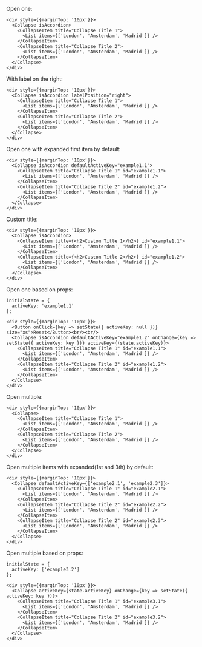 Open one:

    <div style={{marginTop: '10px'}}>
      <Collapse isAccordion>
        <CollapseItem title="Collapse Title 1">
          <List items={['London', 'Amsterdam', 'Madrid']} />
        </CollapseItem>
        <CollapseItem title="Collapse Title 2">
          <List items={['London', 'Amsterdam', 'Madrid']} />
        </CollapseItem>
      </Collapse>
    </div>


With label on the right:

    <div style={{marginTop: '10px'}}>
      <Collapse isAccordion labelPosition="right">
        <CollapseItem title="Collapse Title 1">
          <List items={['London', 'Amsterdam', 'Madrid']} />
        </CollapseItem>
        <CollapseItem title="Collapse Title 2">
          <List items={['London', 'Amsterdam', 'Madrid']} />
        </CollapseItem>
      </Collapse>
    </div>

Open one with expanded first item by default:

    <div style={{marginTop: '10px'}}>
      <Collapse isAccordion defaultActiveKey="example1.1">
        <CollapseItem title="Collapse Title 1" id="example1.1">
          <List items={['London', 'Amsterdam', 'Madrid']} />
        </CollapseItem>
        <CollapseItem title="Collapse Title 2" id="example1.2">
          <List items={['London', 'Amsterdam', 'Madrid']} />
        </CollapseItem>
      </Collapse>
    </div>

Custom title:

    <div style={{marginTop: '10px'}}>
      <Collapse isAccordion>
        <CollapseItem title={<h2>Custom Title 1</h2>} id="example1.1">
          <List items={['London', 'Amsterdam', 'Madrid']} />
        </CollapseItem>
        <CollapseItem title={<h2>Custom Title 2</h2>} id="example1.2">
          <List items={['London', 'Amsterdam', 'Madrid']} />
        </CollapseItem>
      </Collapse>
    </div>

Open one based on props:

    initialState = {
      activeKey: 'example1.1'
    };

    <div style={{marginTop: '10px'}}>
      <Button onClick={key => setState({ activeKey: null })} size="xs">Reset</Button><br/><br/>
      <Collapse isAccordion defaultActiveKey="example1.2" onChange={key => setState({ activeKey: key })} activeKey={(state.activeKey)}>
        <CollapseItem title="Collapse Title 1" id="example1.1">
          <List items={['London', 'Amsterdam', 'Madrid']} />
        </CollapseItem>
        <CollapseItem title="Collapse Title 2" id="example1.2">
          <List items={['London', 'Amsterdam', 'Madrid']} />
        </CollapseItem>
      </Collapse>
    </div>

Open multiple:

    <div style={{marginTop: '10px'}}>
      <Collapse>
        <CollapseItem title="Collapse Title 1">
          <List items={['London', 'Amsterdam', 'Madrid']} />
        </CollapseItem>
        <CollapseItem title="Collapse Title 2">
          <List items={['London', 'Amsterdam', 'Madrid']} />
        </CollapseItem>
      </Collapse>
    </div>

Open multiple items with expanded(1st and 3th) by default:

    <div style={{marginTop: '10px'}}>
      <Collapse defaultActiveKey={['example2.1', 'example2.3']}>
        <CollapseItem title="Collapse Title 1" id="example2.1">
          <List items={['London', 'Amsterdam', 'Madrid']} />
        </CollapseItem>
        <CollapseItem title="Collapse Title 2" id="example2.2">
          <List items={['London', 'Amsterdam', 'Madrid']} />
        </CollapseItem>
        <CollapseItem title="Collapse Title 2" id="example2.3">
          <List items={['London', 'Amsterdam', 'Madrid']} />
        </CollapseItem>
      </Collapse>
    </div>

Open multiple based on props:

    initialState = {
      activeKey: ['example3.2']
    };

    <div style={{marginTop: '10px'}}>
      <Collapse activeKey={state.activeKey} onChange={key => setState({ activeKey: key })}>
        <CollapseItem title="Collapse Title 1" id="example3.1">
          <List items={['London', 'Amsterdam', 'Madrid']} />
        </CollapseItem>
        <CollapseItem title="Collapse Title 2" id="example3.2">
          <List items={['London', 'Amsterdam', 'Madrid']} />
        </CollapseItem>
      </Collapse>
    </div>
